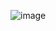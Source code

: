 ![image](https://user-images.githubusercontent.com/68547506/175807441-97612cea-f654-4385-b2ee-1cabc07552d0.png)
